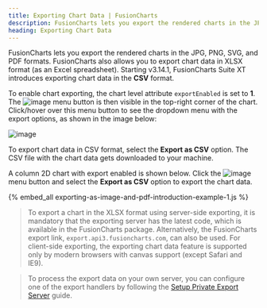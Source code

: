 ```yaml
---
title: Exporting Chart Data | FusionCharts
description: FusionCharts lets you export the rendered charts in the JPG, PNG, SVG, and PDF formats. FusionCharts also allows you to export chart data in XLSX & CSV format.
heading: Exporting Chart Data
---
```


FusionCharts lets you export the rendered charts in the JPG, PNG, SVG, and PDF formats. FusionCharts also allows you to export chart data in XLSX format (as an Excel spreadsheet). Starting v3.14.1, FusionCharts Suite XT introduces exporting chart data in the **CSV** format.

To enable chart exporting, the chart level attribute `exportEnabled` is set to **1**. The <span> ![image](/images/exporting-as-image-and-pdf-export-button.jpg) </span> menu button is then visible in the top-right corner of the chart. Click/hover over this menu button to see the dropdown menu with the export options, as shown in the image below:

![image](/images/exporting-as-image-and-pdf-export-menu.jpg)

To export chart data in CSV format, select the **Export as CSV** option. The CSV file with the chart data gets downloaded to your machine.

A column 2D chart with export enabled is shown below. Click the <span> ![image](/images/exporting-as-image-and-pdf-export-button.jpg) </span> menu button and select the **Export as CSV** option to export the chart data.

{% embed_all exporting-as-image-and-pdf-introduction-example-1.js %}

> To export a chart in the XLSX format using server-side exporting, it is mandatory that the exporting server has the latest code, which is available in the FusionCharts package. Alternatively, the FusionCharts export link, `export.api3.fusioncharts.com`, can also be used. For client-side exporting, the exporting chart data feature is supported only by modern browsers with canvas support (except Safari and IE9).

> To process the export data on your own server, you can configure one of the export handlers by following the [Setup Private Export Server](/exporting-charts/using-fc-export-server/server-side-export/setup-private-export-server/asp-net) guide.

